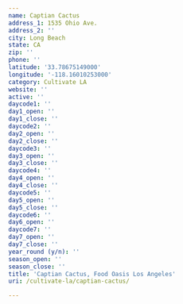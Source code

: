 ```yaml
---
name: Captian Cactus
address_1: 1535 Ohio Ave.
address_2: ''
city: Long Beach
state: CA
zip: ''
phone: ''
latitude: '33.78675149000'
longitude: '-118.16010253000'
category: Cultivate LA
website: ''
active: ''
daycode1: ''
day1_open: ''
day1_close: ''
daycode2: ''
day2_open: ''
day2_close: ''
daycode3: ''
day3_open: ''
day3_close: ''
daycode4: ''
day4_open: ''
day4_close: ''
daycode5: ''
day5_open: ''
day5_close: ''
daycode6: ''
day6_open: ''
daycode7: ''
day7_open: ''
day7_close: ''
year_round (y/n): ''
season_open: ''
season_close: ''
title: 'Captian Cactus, Food Oasis Los Angeles'
uri: /cultivate-la/captian-cactus/

---
```

